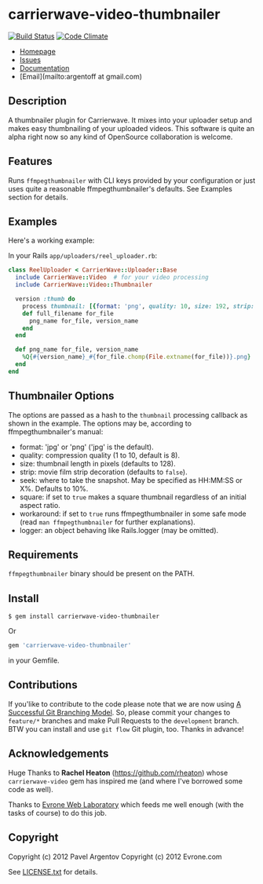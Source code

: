 # carrierwave-video-thumbnailer

[![Build Status](https://travis-ci.org/evrone/carrierwave-video-thumbnailer.png)](https://travis-ci.org/evrone/carrierwave-video-thumbnailer) [![Code Climate](https://codeclimate.com/badge.png)](https://codeclimate.com/github/evrone/carrierwave-video-thumbnailer)

* [Homepage](https://github.com/evrone/carrierwave-video-thumbnailer#readme)
* [Issues](https://github.com/evrone/carrierwave-video-thumbnailer/issues)
* [Documentation](http://rubydoc.info/gems/carrierwave-video-thumbnailer/frames)
* [Email](mailto:argentoff at gmail.com)

## Description

A thumbnailer plugin for Carrierwave. It mixes into your uploader setup and
makes easy thumbnailing of your uploaded videos. This software is quite an
alpha right now so any kind of OpenSource collaboration is welcome.

## Features

Runs `ffmpegthumbnailer` with CLI keys provided by your configuration or just
uses quite a reasonable ffmpegthumbnailer's defaults. See Examples section for
details.

## Examples

Here's a working example:

In your Rails `app/uploaders/reel_uploader.rb`:

```ruby
class ReelUploader < CarrierWave::Uploader::Base
  include CarrierWave::Video  # for your video processing
  include CarrierWave::Video::Thumbnailer

  version :thumb do
    process thumbnail: [{format: 'png', quality: 10, size: 192, strip: true, logger: Rails.logger}]
    def full_filename for_file
      png_name for_file, version_name
    end
  end

  def png_name for_file, version_name
    %Q{#{version_name}_#{for_file.chomp(File.extname(for_file))}.png}
  end
end
```

## Thumbnailer Options

The options are passed as a hash to the `thumbnail` processing callback as
shown in the example. The options may be, according to ffmpegthumbnailer's
manual:

  * format: 'jpg' or 'png' ('jpg' is the default).
  * quality:  compression quality (1 to 10, default is 8).
  * size: thumbnail length in pixels (defaults to 128).
  * strip: movie film strip decoration (defaults to `false`).
  * seek: where to take the snapshot. May be specified as HH:MM:SS or X%.
    Defaults to 10%.
  * square: if set to `true` makes a square thumbnail regardless of an initial
    aspect ratio.
  * workaround: if set to `true` runs ffmpegthumbnailer in some safe mode
    (read `man ffmpegthumbnailer` for further explanations).
  * logger: an object behaving like Rails.logger (may be omitted).

## Requirements

`ffmpegthumbnailer` binary should be present on the PATH.

## Install

    $ gem install carrierwave-video-thumbnailer

Or 
```ruby
gem 'carrierwave-video-thumbnailer'
```
in your Gemfile.

## Contributions

If you'like to contribute to the code please note that we are now using [A
Successful Git Branching Model](http://nvie.com/posts/a-successful-git-branching-model/).
So, please commit your changes to `feature/*` branches and make Pull Requests
to the `development` branch. BTW you can install and use `git flow` Git plugin, too.
Thanks in advance!

## Acknowledgements

Huge Thanks to **Rachel Heaton** (<https://github.com/rheaton>) whose
`carrierwave-video` gem has inspired me (and where I've borrowed some code as
well).

Thanks to [Evrone Web Laboratory](http://evrone.com) which feeds me well enough (with the
tasks of course) to do this job.

## Copyright

Copyright (c) 2012 Pavel Argentov
Copyright (c) 2012 Evrone.com

See [LICENSE.txt](LICENSE.txt) for details.
